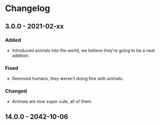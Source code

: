 # Changelog

## 3.0.0 - 2021-02-xx

### Added

* Introduced animals into the world, we believe they're going to be a neat addition.

### Fixed

* Removed humans, they weren't doing fine with animals.

### Changed

* Animals are now super cute, all of them.

## 14.0.0 - 2042-10-06



